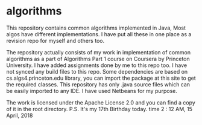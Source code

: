 # algorithms
This repository contains common algorithms implemented in Java, Most algos have different implementations. I have put all these in one place as a revision repo for myself and others too.

The repository actually consists of my work in implementation of common algorithms as a part of Algorithms Part 1 course on Coursera by Princeton University. I have added assignments done by me to this repo too.
I have not synced any build files to this repo.
Some dependencies are based on cs.algs4.princeton.edu library, you can import the package at this site to get the required classes.
This repository has only .java source  files which can be easily imported to any IDE.
I have used Netbeans for my purpose.

The work is licensed under the Apache License 2.0 and you can find a copy of it in the root directory.
P.S. It's my 17th Birthday today. time 2 : 12 AM, 15 April, 2018
